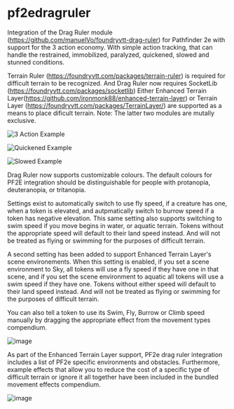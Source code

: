 # pf2edragruler

Integration of the Drag Ruler module (https://github.com/manuelVo/foundryvtt-drag-ruler) for Pathfinder 2e with support for the 3 action economy. 
With simple action tracking, that can handle the restrained, immobilized, paralyzed, quickened, slowed and stunned conditions. 

Terrain Ruler (https://foundryvtt.com/packages/terrain-ruler) is required for difficult terrain to be recognized. And Drag Ruler now requires SocketLib (https://foundryvtt.com/packages/socketlib)
Either Enhanced Terrain Layer(https://github.com/ironmonk88/enhanced-terrain-layer) or Terrain Layer (https://foundryvtt.com/packages/TerrainLayer/) are supported as a means to place dificult terrain. Note: The latter two modules are mutally exclusive. 

![3 Action Example](https://imgur.com/fqtgojg.png)

![Quickened Example](https://imgur.com/z0Fo1Da.png)

![Slowed Example](https://imgur.com/49ZJDF6.png)

Drag Ruler now supports customizable colours. The default colours for PF2E integration should be distinguishable for people with protanopia, deuteranopia, or tritanopia.

Settings exist to automatically switch to use fly speed, if a creature has one, when a token is elevated, and autpmatically switch to burrow speed if a token has negative elevation. This same setting also supports switching to swim speed if you move begins in water, or aquatic terrain. Tokens without the appropriate speed will default to their land speed instead. And will not be treated as flying or swimming for the purposes of difficult terrain. 

A second setting has been added to support Enhanced Terrain Layer's  scene environements. When this setting is enabled, if you set a scene environment to Sky, all tokens will use a fly speed if they have one in that scene, and if you set the scene environment to aquatic all tokens will use a swim speed if they have one. Tokens without either speed will default to their land speed instead. And will not be treated as flying or swimming for the purposes of difficult terrain.

You can also tell a token to use its Swim, Fly, Burrow or Climb speed manually by dragging the appropriate effect from the movement types compendium.

![image](https://user-images.githubusercontent.com/74130268/116287549-c8e98680-a74d-11eb-83ee-5e1d13039413.png)

As part of the Enhanced Terrain Layer support, PF2e drag ruler integration includes a list of PF2e specific environments and obstacles. Furthermore, example effects that allow you to reduce the cost of a specific type of difficult terrain or ignore it all together have been included in the bundled movement effects compendium. 

![image](https://user-images.githubusercontent.com/74130268/116287823-1960e400-a74e-11eb-8338-774d04142b6b.png)



